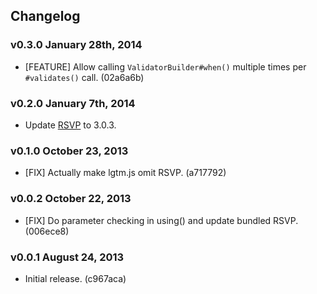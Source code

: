 ## Changelog

### v0.3.0 January 28th, 2014

* [FEATURE] Allow calling `ValidatorBuilder#when()` multiple times per `#validates()` call. (02a6a6b)

### v0.2.0 January 7th, 2014

* Update [RSVP](https://github.com/tildeio/rsvp.js) to 3.0.3.

### v0.1.0 October 23, 2013

* [FIX] Actually make lgtm.js omit RSVP. (a717792)

### v0.0.2 October 22, 2013

* [FIX] Do parameter checking in using() and update bundled RSVP. (006ece8)

### v0.0.1 August 24, 2013

* Initial release. (c967aca)
